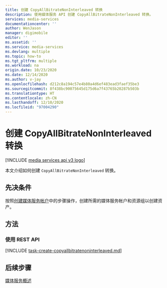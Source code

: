```yaml
---
title: 创建 CopyAllBitrateNonInterleaved 转换
description: 使用媒体服务 API 创建 CopyAllBitrateNonInterleaved 转换。
services: media-services
documentationcenter: ''
author: WenJason
manager: digimobile
editor: ''
ms.assetid: ''
ms.service: media-services
ms.devlang: multiple
ms.topic: how-to
ms.tgt_pltfrm: multiple
ms.workload: na
origin.date: 10/23/2020
ms.date: 12/14/2020
ms.author: v-jay
ms.openlocfilehash: d212c8a194c57e4b80a4d6ef483ead3faef35be3
ms.sourcegitcommit: 8f438bc90075645d175d6a7f43765b20287b503b
ms.translationtype: HT
ms.contentlocale: zh-CN
ms.lasthandoff: 12/10/2020
ms.locfileid: "97004290"
---
```

# <a name="create-a-copyallbitratenoninterleaved-transform"></a>创建 CopyAllBitrateNonInterleaved 转换

[!INCLUDE [media services api v3 logo](./includes/v3-hr.md)]

本文介绍如何创建 `CopyAllBitrateNonInterleaved` 转换。

## <a name="prerequisites"></a>先决条件

按照[创建媒体服务帐户](./create-account-howto.md)中的步骤操作，创建所需的媒体服务帐户和资源组以创建资产。

## <a name="methods"></a>方法

### <a name="using-the-rest-api"></a>使用 REST API

[!INCLUDE [task-create-copyallbitratenoninterleaved.md](./includes/task-create-copyallbitratenoninterleaved.md)]


## <a name="next-steps"></a>后续步骤

[媒体服务概述](media-services-overview.md)
